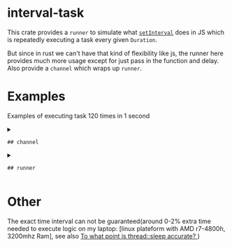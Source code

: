 # interval-task

This crate provides a `runner` to simulate what [`setInterval`](https://developer.mozilla.org/en-US/docs/Web/API/setInterval) does in JS which is repeatedly executing a task every given `Duration`.

But since in rust we can't have that kind of flexibility like js, the runner here provides much more usage except for just pass in the function and delay.  
Also provide a `channel` which wraps up `runner`.

# Examples

Examples of executing task 120 times in 1 second

<details>

  <summary>

    ## channel

  </summary>

```rust
use interval_task::{
    channel::{self, TASK_DONE},
    runner::ExternalRunnerExt,
};

fn no_blocking() {
    let (r, mut runner) = channel::new(Duration::from_micros(1_000_000 / 120));
    runner.start().unwrap();
    let start = Instant::now();
    for _ in 0..120 {
        r.recv_blocking().unwrap();
    }
    println!("Elapsed: {:?}", start.elapsed());
    runner.close().unwrap();
}
```

</details>

<details>

  <summary>

    ## runner

  </summary>

```rust
// manually call `close`
fn external_close_example() {
    use interval_task::runner::{self, ExternalRunnerExt, FnMutTask, Task};

    struct TestTask(u32, async_channel::Sender<u8>);
    impl FnMutTask for TestTask {
        fn call_mut(&mut self) {
            if self.0 == 119 {
                self.1.send_blocking(0).unwrap();
            } else {
                self.0 += 1
            }
        }
    }

    let (s, r) = async_channel::bounded(1);
    let mut runner = runner::new_external_close_runner(Duration::from_micros(1_000_000 / 120));
    runner.set_task(Task::new_fn_mut_task(TestTask(0, s)));

    runner.start().unwrap();    // start runner
    let start = Instant::now(); // start count
    r.recv_blocking().unwrap(); // wait for signal from `Task`
    println!("Elapsed: {:?}", start.elapsed());
    runner.close().unwrap();
}

// close inside `Task` by returning `bool`
fn internal_close_example() {
    use interval_task::runner::{self, InternalRunnerExt, TaskWithHandle};
    use std::time::{Duration, Instant};

    struct RunnerTask(u32, Instant);
    impl runner::FnMutTaskWithHandle for RunnerTask {
        fn call_mut(&mut self) -> bool {
            if self.0 == 119 {
                println!("{}", self.1.elapsed().as_secs_f64());
                true
            } else {
                if self.0 == 0 {
                    self.1 = Instant::now();
                }
                self.0 += 1;
                false
            }
        }
    }
    let mut runner = runner::new_internal_close_runner(Duration::from_micros(1_000_000 / 120));
    runner.set_task(TaskWithHandle::new_fn_mut_task(RunnerTask(
        0,
        Instant::now(),
    )));
    runner.start().unwrap();
    runner.join().unwrap(); // wait for `Task` close inside
}
```

</details>

# Other

The exact time interval can not be guaranteed(around 0-2% extra time needed to execute logic on my laptop: [linux plateform with AMD r7-4800h, 3200mhz Ram], see also [To what point is thread::sleep accurate? ](https://www.reddit.com/r/rust/comments/15ql2af/to_what_point_is_threadsleep_accurate/))
